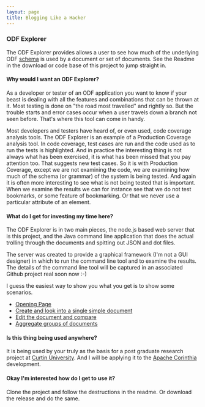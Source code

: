 ```yaml
---
layout: page
title: Blogging Like a Hacker
---
```

### ODF Explorer
The ODF Explorer provides allows a user to see how much of the underlying ODF [schema](https://www.oasis-open.org/committees/tc_home.php?wg_abbrev=office) is used by a document or set of documents. See the Readme in the download or code base of this project to jump straight in.

#### Why would I want an ODF Explorer?
As a developer or tester of an ODF application you want to know if your beast is dealing with all the features and combinations that can be thrown at it. Most testing is done on \"the road most travelled\" and rightly so. But the trouble starts and error cases occur when a user travels down a branch not seen before. That\'s where this tool can come in handy.

Most developers and testers have heard of, or even used, code coverage analysis tools. The ODF Explorer is an example of a Production Coverage analysis tool. In code coverage, test cases are run and the code used as to run the tests is highlighted. And in practice the interesting thing is not always what has been exercised, it is what has been missed that you pay attention too. That suggests new test cases. So it is with Production Coverage, except we are not examining the code, we are examining how much of the schema (or grammar) of the system is being tested. And again it is often more interesting to see what is not being tested that is important. When we examine the results we can for instance see that we do not test bookmarks, or some feature of bookmarking. Or that we never use a particular attribute of an element.

#### What do I get for investing my time here?
The ODF Explorer is in two main pieces, the node.js based web server that is this project, and the Java command line application that does the actual trolling through the documents and spitting out JSON and dot files.

The server was created to provide a graphical framework (I\'m not a GUI designer) in which to run the command line tool and to examine the results. The details of the command line tool will be captured in an associated Github project real soon now :-)

I guess the easiest way to show you what you get is to show some scenarios.

* [Opening Page](opening.md)
* [Create and look into a single simple document](single.html)
* [Edit the document and compare](compare.html)
* [Aggregate groups of documents](aggregate.html)

#### Is this thing being used anywhere?
It is being used by your truly as the basis for a post graduate research project at [Curtin University](http://cs.curtin.edu.au/). And I will be applying it to the [Apache Corinthia](http://corinthia.incubator.apache.org/) development.

#### Okay I\'m interested how do I get to use it?
Clone the project and follow the destructions in the readme. Or download the release and do the same.
